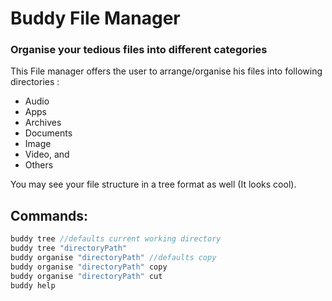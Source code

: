 # Buddy File Manager
### Organise your tedious files into different categories

This File manager offers the user to arrange/organise his files into following directories :
* Audio
* Apps
* Archives
* Documents
* Image
* Video, and
* Others 



You may see your file structure in a tree format as well (It looks cool).

## Commands:
```js
buddy tree //defaults current working directory
buddy tree "directoryPath"
buddy organise "directoryPath" //defaults copy
buddy organise "directoryPath" copy
buddy organise "directoryPath" cut
buddy help
```